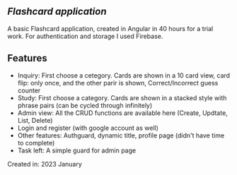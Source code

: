 ## _Flashcard application_

A basic Flashcard application, created in Angular in 40 hours for a trial work. For authentication and storage I used Firebase.

## Features

- Inquiry: First choose a cetegory. Cards are shown in a 10 card view, card flip: only once, and the other parir is shown, Correct/Incorrect guess counter
- Study: First choose a category. Cards are shown in a stacked style with phrase pairs (can be cycled through infinitely)
- Admin view: All the CRUD functions are available here (Create, Updtate, List, Delete)
- Login and register (with google account as well)
- Other features: Authguard, dynamic title, profile page (didn't have time to complete)
- Task left: A simple guard for admin page

Created in: 2023 January
